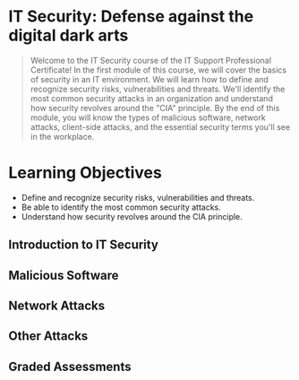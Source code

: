 # IT Security: Defense against the digital dark arts
> Welcome to the IT Security course of the IT Support Professional Certificate! In the first module of this course, we will cover the basics of security in an IT environment. We will learn how to define and recognize security risks, vulnerabilities and threats. We'll identify the most common security attacks in an organization and understand how security revolves around the "CIA" principle. By the end of this module, you will know the types of malicious software, network attacks, client-side attacks, and the essential security terms you'll see in the workplace.
# Learning Objectives
- Define and recognize security risks, vulnerabilities and threats.
- Be able to identify the most common security attacks.
- Understand how security revolves around the CIA principle.
## Introduction to IT Security
## Malicious Software
## Network Attacks
## Other Attacks
## Graded Assessments
